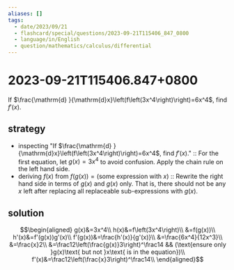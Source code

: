 ```yaml
---
aliases: []
tags:
  - date/2023/09/21
  - flashcard/special/questions/2023-09-21T115406_847_0800
  - language/in/English
  - question/mathematics/calculus/differential
---
```


# 2023-09-21T115406.847+0800

If $\frac{\mathrm{d} }{\mathrm{d}x}\left(f\left(3x^4\right)\right)=6x^4$, find $f'(x)$.

## strategy

- inspecting "If $\frac{\mathrm{d} }{\mathrm{d}x}\left(f\left(3x^4\right)\right)=6x^4$, find $f'(x)$." :: For the first equation, let $g(x) = 3x^4$ to avoid confusion. Apply the chain rule on the left hand side. <!--SR:!2024-07-17,12,270-->
- deriving $f(x)$ from $f(g(x)) = (\text{some expression with }x)$ :: Rewrite the right hand side in terms of $g(x)$ and $g(x)$ only. That is, there should not be any $x$ left after replacing all replaceable sub-expressions with $g(x)$. <!--SR:!2024-07-16,11,270-->

## solution

$$\begin{aligned}
g(x)&=3x^4\\
h(x)&=f\left(3x^4\right)\\
&=f(g(x))\\
h'(x)&=f'(g(x))g'(x)\\
f'(g(x))&=\frac{h'(x)}{g'(x)}\\
&=\frac{6x^4}{12x^3}\\
&=\frac{x}2\\
&=\frac12\left(\frac{g(x)}3\right)^\frac14 && (\text{ensure only }g(x)\text{ but not }x\text{ is in the equation})\\
f'(x)&=\frac12\left(\frac{x}3\right)^\frac14\\
\end{aligned}$$
